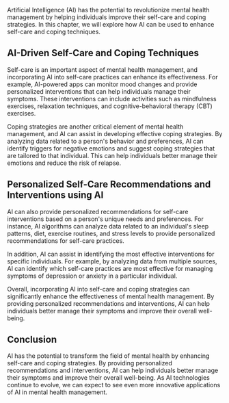 
Artificial Intelligence (AI) has the potential to revolutionize mental health management by helping individuals improve their self-care and coping strategies. In this chapter, we will explore how AI can be used to enhance self-care and coping techniques.

AI-Driven Self-Care and Coping Techniques
-----------------------------------------

Self-care is an important aspect of mental health management, and incorporating AI into self-care practices can enhance its effectiveness. For example, AI-powered apps can monitor mood changes and provide personalized interventions that can help individuals manage their symptoms. These interventions can include activities such as mindfulness exercises, relaxation techniques, and cognitive-behavioral therapy (CBT) exercises.

Coping strategies are another critical element of mental health management, and AI can assist in developing effective coping strategies. By analyzing data related to a person's behavior and preferences, AI can identify triggers for negative emotions and suggest coping strategies that are tailored to that individual. This can help individuals better manage their emotions and reduce the risk of relapse.

Personalized Self-Care Recommendations and Interventions using AI
-----------------------------------------------------------------

AI can also provide personalized recommendations for self-care interventions based on a person's unique needs and preferences. For instance, AI algorithms can analyze data related to an individual's sleep patterns, diet, exercise routines, and stress levels to provide personalized recommendations for self-care practices.

In addition, AI can assist in identifying the most effective interventions for specific individuals. For example, by analyzing data from multiple sources, AI can identify which self-care practices are most effective for managing symptoms of depression or anxiety in a particular individual.

Overall, incorporating AI into self-care and coping strategies can significantly enhance the effectiveness of mental health management. By providing personalized recommendations and interventions, AI can help individuals better manage their symptoms and improve their overall well-being.

Conclusion
----------

AI has the potential to transform the field of mental health by enhancing self-care and coping strategies. By providing personalized recommendations and interventions, AI can help individuals better manage their symptoms and improve their overall well-being. As AI technologies continue to evolve, we can expect to see even more innovative applications of AI in mental health management.
